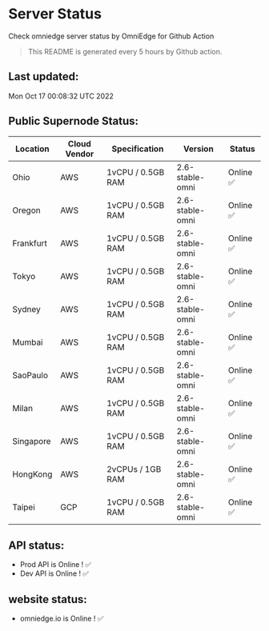 # Server Status
Check omniedge server status by OmniEdge for Github Action
> This README is generated every 5 hours by Github action.
## Last updated:
Mon Oct 17 00:08:32 UTC 2022
## Public Supernode Status: 
|Location|Cloud Vendor|Specification|Version|**Status**|
|--|--|--|--|--|
|Ohio|AWS|1vCPU / 0.5GB RAM|	2.6-stable-omni|Online :white_check_mark:|
|Oregon|AWS|1vCPU / 0.5GB RAM|	2.6-stable-omni|Online :white_check_mark:|
|Frankfurt|AWS|1vCPU / 0.5GB RAM|	2.6-stable-omni|Online :white_check_mark:|
|Tokyo|AWS|1vCPU / 0.5GB RAM|	2.6-stable-omni|Online :white_check_mark:|
|Sydney|AWS|1vCPU / 0.5GB RAM|	2.6-stable-omni|Online :white_check_mark:|
|Mumbai|AWS|1vCPU / 0.5GB RAM|	2.6-stable-omni|Online :white_check_mark:|
|SaoPaulo|AWS|1vCPU / 0.5GB RAM|	2.6-stable-omni|Online :white_check_mark:|
|Milan|AWS|1vCPU / 0.5GB RAM|	2.6-stable-omni|Online :white_check_mark:|
|Singapore|AWS|1vCPU / 0.5GB RAM|	2.6-stable-omni|Online :white_check_mark:|
|HongKong|AWS|2vCPUs / 1GB RAM|	2.6-stable-omni|Online :white_check_mark:|
|Taipei|GCP|1vCPU / 0.5GB RAM|	2.6-stable-omni|Online :white_check_mark:|
## API status: 
 - Prod API is Online  ! :white_check_mark:
 - Dev API is Online  ! :white_check_mark:
## website status: 
 - omniedge.io is Online ! :white_check_mark:
